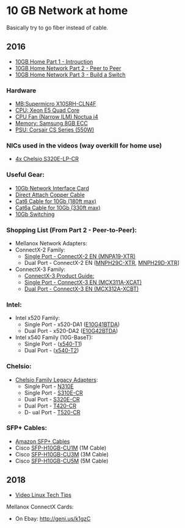 # 10 GB Network at home

Basically try to go fiber instead of cable.


## 2016

- [10GB Home Part 1 - Introuction](https://www.youtube.com/watch?v=MgNpI6VAAhI)
- [10GB Home Network Part 2 - Peer to Peer](https://www.youtube.com/watch?v=KHiucyRYX_w)
- [10GB Home Network Part 3 - Build a Switch ](https://www.youtube.com/watch?v=p39mFz7ORco)


### Hardware

- [MB:Supermicro X10SRH-CLN4F](http://amzn.to/2bBpEXN)
- [CPU: Xeon E5 Quad Core](http://amzn.to/2bK8XuJ)
- [CPU Fan (Narrow ILM) Noctua i4](http://amzn.to/2bvg4sd)
- [Memory: Samsung 8GB ECC](http://amzn.to/2bPOsfA)
- [PSU: Corsair CS Series (550W)](http://amzn.to/2bsxFlI)

### NICs used in the videos (way overkill for home use)

- [4x Chelsio S320E-LP-CR](http://goo.gl/GLppRf)

### Useful Gear:

- [10Gb Network Interface Card](http://amzn.to/2ckvAZn)
- [Direct Attach Copper Cable](http://amzn.to/2buZpRb)
- [Cat6 Cable for 10Gb (180ft max)](http://amzn.to/2bKOTFY)
- [Cat6a Cable for 10Gb (330ft max)](http://amzn.to/2bKNzD6)
- [10Gb Switching](http://amzn.to/2c12Pwp)

### Shopping List (From Part 2 - Peer-to-Peer):

- Mellanox Network Adapters:
- ConnectX-2 Family:
  - [Single Port - ConnectX-2 EN (MNPA19-XTR)](http://ebay.to/1Xo6hnw)
  - Dual Port - ConnectX-2 EN ([MNPH29C-XTR](http://ebay.to/1YtQlP0), [MNPH29D-XTR](http://ebay.to/1YtQCRM])]
- ConnectX-3 Family:
  - [ConnectX-3 Product Guide:](http://www.mellanox.com/related-docs/..)
  - [Single Port - ConnectX-3 EN (MCX311A-XCAT)](http://ebay.to/1YtQS3a)
  - [Dual Port - ConnectX-3 EN (MCX312A-XCBT)](http://ebay.to/1YtQFgC)

### Intel:

- Intel x520 Family:
  - Single Port - x520-DA1 ([E10G41BTDA](http://ebay.to/1YtQAt7))
  - Dual Port - x520-DA2 ([E10G42BTDA](http://ebay.to/1YtQLol))
- Intel x540 Family (10G-BaseT):
  - Single Port - ([x540-T1](http://ebay.to/1YtQQsk))
  - Dual Port - ([x540-T2](http://ebay.to/1YtQWQD))


### Chelsio:

- [Chelsio Family Legacy Adapters](http://www.chelsio.com/legacy-adapters/):
  - Single Port - [N310E](http://ebay.to/1YtR2Yn)
  - Single Port - [S310E-CR](http://ebay.to/1YtR16V)
  - Dual Port - [S320E-CR](http://ebay.to/1YtQYYS)
  - Dual Port - [T420-CR](http://ebay.to/1YtR7LS)
  - D- ual Port - [T520-CR](http://ebay.to/1YtRfuL)

### SFP+ Cables:

- [Amazon SFP+ Cables](http://amzn.to/1TGZK1t)
- Cisco [SFP-H10GB-CU1M](http://ebay.to/1XlpKVx) (1M Cable)
- Cisco [SFP-H10GB-CU3M](http://ebay.to/1XlqwBK) (3M Cable)
- Cisco [SFP-H10GB-CU5M](http://ebay.to/1XlqkTe) (5M Cable)

## 2018

* [Video Linux Tech Tips](https://www.youtube.com/watch?v=-LytcXun4hU)

Mellanox ConnectX Cards:
* On Ebay: <http://geni.us/k1gzC>

